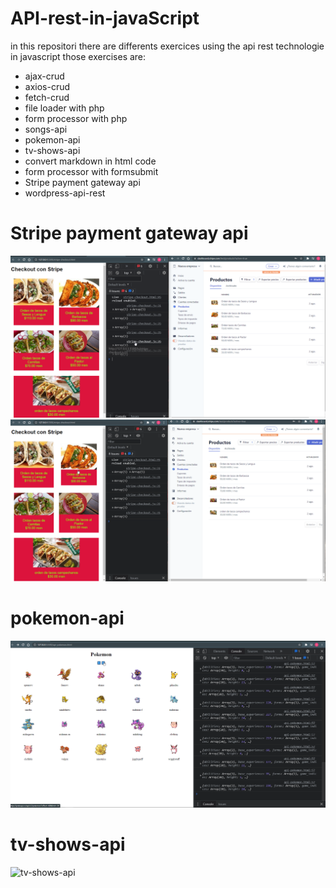 # API-rest-in-javaScript
in this repositori there are differents exercices using the api rest technologie in javascript those exercises are:
* ajax-crud
* axios-crud
* fetch-crud
* file loader with php
* form processor with php
* songs-api
* pokemon-api
* tv-shows-api
* convert markdown in html code
* form processor with formsubmit
* Stripe payment gateway api
* wordpress-api-rest

# Stripe payment gateway api
![Stripe](https://github.com/CarlosDev88/API-rest-in-javaScript/blob/main/screenshots/stripe2.png)
![Stripe](https://github.com/CarlosDev88/API-rest-in-javaScript/blob/main/screenshots/stripe1.gif)

# pokemon-api
![pokemon-api](https://github.com/CarlosDev88/API-rest-in-javaScript/blob/main/screenshots/pokemon.gif)

# tv-shows-api
![tv-shows-api](https://github.com/CarlosDev88/API-rest-in-javaScript/blob/main/screenshots/shows.gif)
